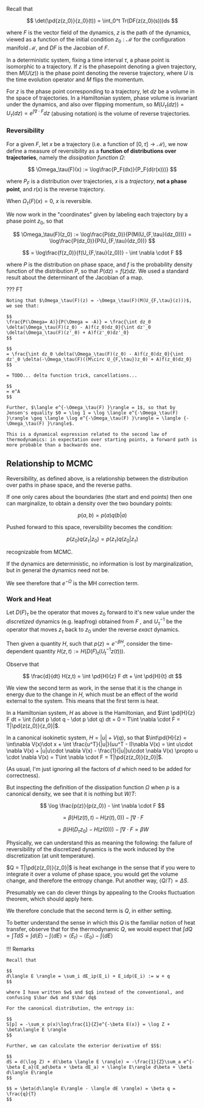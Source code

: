 
$\newcommand{\pd}[2]{\frac{\partial #1}{\partial #2}}$

$\newcommand{\R}{\mathbb{R}}$
$\newcommand{\RR}{\mathbb{R}}$
$\newcommand{\C}{\mathbb{C}}$
$\newcommand{\N}{\mathbb{N}}$


Recall that

$$
\det(\pd{z(z_0)}{z_0}(t)) = \int_0^t Tr(DF(z(z_0)(s)))ds
$$

where $F$ is the vector field of the dynamics, $z$ is the path of the dynamics, viewed as a function of the initial condition $z_0 : \mathcal{M}$ for the configuration manifold $\mathcal{M}$, and $DF$ is the Jacobian of $F$.

In a deterministic system, fixing a time interval $\tau$, a phase point is isomorphic to a trajectory. If $z$ is the phasepoint denoting a given trajectory, then $M(U(z))$ is the phase point denoting the reverse trajectory, where $U$ is the time evolution operator and $M$ flips the momentum.

For $z$ is the phase point corresponding to a trajectory, let $dz$ be a volume in the space of trajectories. In a Hamiltonian system, phase volume is invariant under the dynamics, and also over flipping momentum, so $M(U_\tau(dz))=U_\tau(dz) = e^{\int \nabla \cdot F}dz$ (abusing notation) is the volume of reverse trajectories.


### Reversibility

For a given $F$, let $x$ be a trajectory (i.e. a function of $[0,\tau] \to \mathcal{M}$), we now define a measure of reversibility as a **function of distributions over trajectories**, namely the *dissipation function* $\Omega$:

$$
\Omega_\tau(F)(x) := \log\frac{P_F(dx)}{P_F(d(r(x)))}
$$

where $P_F$ is a distribution over trajectories, $x$ is a *trajectory*, **not a phase point**, and $r(x)$ is the reverse trajectory. 

When $\Omega_\tau(F)(x) = 0$, $x$ is reversible.

We now work in the "coordinates" given by labeling each trajectory by a phase point $z_0$, so that

$$
\Omega_\tau(F)(z_0) := \log\frac{P(dz_0)}{P(M(U_{F,\tau}(dz_0)))} =  \log\frac{P(dz_0)}{P(U_{F,\tau}(dz_0))}
$$

$$
= \log\frac{f(z_0)}{f(U_{F,\tau}(z_0))} - \int \nabla \cdot F
$$

where $P$ is the distribution on phase space, and $f$ is the probability density function of the distribution $P$, so that $P(dz) = f(z)dz$. We used a standard result about the determinant of the Jacobian of a map.

??? FT

    Noting that $\Omega_\tau(F)(z) = -\Omega_\tau(F)(M(U_{F,\tau}(z)))$, we see that:

    $$
    \frac{P(\Omega= A)}{P(\Omega = -A)} = \frac{\int dz_0 \delta(\Omega_\tau(F)(z_0) - A)f(z_0)dz_0}{\int dz'_0 \delta(\Omega_\tau(F)(z'_0) + A)f(z'_0)dz'_0}
    $$

    $$
    = \frac{\int dz_0 \delta(\Omega_\tau(F)(z_0) - A)f(z_0)dz_0}{\int dz'_0 \delta(-\Omega_\tau(F)((M\circ U_{F,\tau})z_0) + A)f(z_0)dz_0}
    $$

    = TODO... delta function trick, cancellations...

    $$
    = e^A
    $$

    Further, $\langle e^{-\Omega_\tau(F) }\rangle = 1$, so that by Jensen's equality $0 = \log 1 = \log \langle e^{-\Omega_\tau(F) }\rangle \geq \langle \log e^{-\Omega_\tau(F) }\rangle = \langle {-\Omega_\tau(F) }\rangle$.

    This is a dynamical expression related to the second law of thermodynamics: in expectation over starting points, a forward path is more probable than a backwards one.


## Relationship to MCMC

Reversibility, as defined above, is a relationship between the distribution over paths in phase space, and the reverse paths. 

If one only cares about the boundaries (the start and end points) then one can marginalize, to obtain a density over the two boundary points:

$$
p(a,b) = p(a)q(b | a)
$$

Pushed forward to this space, reversibility becomes the condition:

$$
p(z_0)q(z_\tau|z_0) = p(z_\tau)q(z_0 | z_\tau)
$$

recognizable from MCMC.

If the dynamics are deterministic, no information is lost by marginalization, but in general the dynamics need not be.

We see therefore that $e^{-\Omega}$ is the MH correction term.

<!-- One can either describe such a path by a phase point and a time interval, $(z, \tau)$, or by the two boundary points of the path, $(z_0, z_\tau)$. -->

### Work and Heat

Let $D(F)_\tau$ be the operator that moves $z_0$ forward to it's new value under the *discretized* dynamics (e.g. leapfrog) obtained from $F$ , and $U^{-1}_\tau$ be the operator that moves $z_\tau$ back to $z_0$ under the reverse *exact* dynamics.

Then given a quantity $H$, such that $p(z)\propto e^{-\beta H}$, consider the time-dependent quantity $H(z,t) := H(D(F)_t(U_t^{-1}z(t)))$.

Observe that 

$$
\frac{d}{dt} H(z,t) = \int \pd{H}{z} F dt + \int \pd{H}{t} dt
$$

We view the second term as work, in the sense that it is the change in energy due to the change in $H$, which must be an effect of the world external to the system. This means that the first term is heat.

In a Hamiltonian system, $H$ as above is the Hamiltonian, and $\int \pd{H}{z} F dt = \int (\dot p \dot q - \dot p \dot q) dt = 0 = T\int \nabla \cdot F = T|\pd{z(z_0)}{z_0}|$.



In a canonical isokinetic system, $H = |u| + V(q)$, so that $\int\pd{H}{z} = \int\nabla V(x)\dot x + \int \frac{u^T}{|u|}(uu^T - I)\nabla V(x) = \int u\cdot \nabla V(x) + |u|u\cdot \nabla V(x) - \frac{1}{|u|}u\cdot \nabla V(x) \propto u \cdot \nabla V(x) = T\int \nabla \cdot F = T|\pd{z(z_0)}{z_0}|$.

(As usual, I'm just ignoring all the factors of $d$ which need to be added for correctness).

But inspecting the definition of the dissipation function $\Omega$ when $p$ is a canonical density, we see that it is nothing but $W/T$:

$$
\log \frac{p(z)}{p(z_0)} - \int \nabla \cdot F
$$

$$
= \beta (H(z(t), t)- H(z(t),0)) - \int \nabla \cdot F
$$

$$
= \beta (H(D_\tau z_0) - H(z(0))) - \int \nabla \cdot F = \beta W
$$

Physically, we can understand this as meaning the following: the failure of reversibility of the discretized dynamics is the work induced by the discretization (at unit temperature).

$Q = T|\pd{z(z_0)}{z_0}|$ is heat exchange in the sense that if you were to integrate it over a volume of phase space, you would get the volume change, and therefore the entropy change. Put another way, $\langle Q/T \rangle = \Delta S$.

Presumably we can do clever things by appealing to the Crooks fluctuation theorem, which should apply here.

We therefore conclude that the second term is $Q$, in either setting. 

To better understand the sense in which this $Q$ is the familiar notion of heat transfer, observe that for the thermodynamic $Q$, we would expect that $\int dQ = \int TdS = \int d\langle E \rangle - \int\langle dE\rangle = \langle E_t\rangle - \langle E_0\rangle - \int\langle dE\rangle$

!!! Remarks

    Recall that

    $$
    d\langle E \rangle = \sum_i dE_ip(E_i) + E_idp(E_i) := w + q
    $$

    where I have written $w$ and $q$ instead of the conventional, and confusing $\bar dw$ and $\bar dq$

    For the canonical distribution, the entropy is:

    $$
    S[p] = -\sum_x p(x)\log\frac{1}{Z}e^{-\beta E(x)} = \log Z + \beta\langle E \rangle
    $$

    Further, we can calculate the exterior derivative of $S$:

    $$
    dS = d(\log Z) + d(\beta \langle E \rangle) = -\frac{1}{Z}\sum_a e^{-\beta E_a}(E_ad\beta + \beta dE_a) + \langle E\rangle d\beta + \beta d\langle E\rangle
    $$

    $$ = \beta(d\langle E\rangle - \langle dE \rangle) = \beta q = \frac{q}{T}
    $$




<!-- ## The Crooks Fluctuation Theorem

We now consider a theorem more specialized to Hamiltonian dynamics with a time dependence:

$$
H(z,t) = T(p(t)) + V(x(t),\lambda(t))
$$

Then

$$
H(z, \tau) - H(z, 0) = \int_0^\tau \pd{H}{t}dt = \int_0^\tau \pd{H}{\lambda}d\lambda + \int_0^\tau \pd{H}{z}\dot z dt
$$ -->